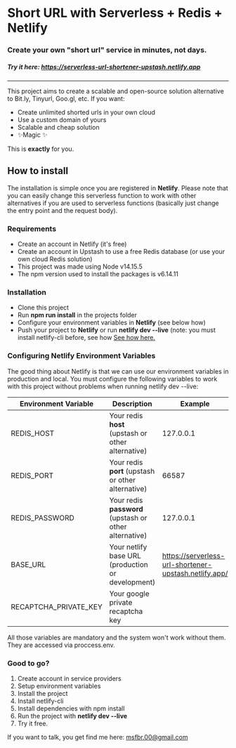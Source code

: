 # Short URL with Serverless + Redis + Netlify
### Create your own "short url" service in minutes, not days.
##### Try it here: https://serverless-url-shortener-upstash.netlify.app
---
This project aims to create a scalable and open-source solution alternative to Bit.ly, Tinyurl, Goo.gl, etc. If you want:

- Create unlimited shorted urls in your own cloud
- Use a custom domain of yours
- Scalable and cheap solution
- ✨Magic ✨

This is **exactly** for you.

## How to install
The installation is simple once you are registered in **Netlify**. Please note that you can easily change this serverless function to work with other alternatives if you are used to serverless functions (basically just change the entry point and the request body).

### Requirements
- Create an account in Netlify (it's free)
- Create an account in Upstash to use a free Redis database (or use your own cloud Redis solution)
- This project was made using Node v14.15.5
- The npm version used to install the packages is v6.14.11

### Installation
- Clone this project
- Run **npm run install** in the projects folder
- Configure your environment variables in **Netlify** (see below how)
- Push your project to **Netlify**  or run **netlify dev --live** (note: you must install netlify-cli before, see how [See how here.](https://docs.netlify.com/cli/get-started/)

### Configuring Netlify Environment Variables
The good thing about Netlify is that we can use our environment variables in production and local. You must configure the following variables to work with this project without problems when running netlify dev --live:

Environment Variable | Description | Example
--- | --- | ---
REDIS_HOST | Your redis **host** (upstash or other alternative) | 127.0.0.1
REDIS_PORT | Your redis **port** (upstash or other alternative) | 66587
REDIS_PASSWORD | Your redis **password** (upstash or other alternative) | 127.0.0.1
BASE_URL | Your netlify base URL (production or development) | https://serverless-url-shortener-upstash.netlify.app/
RECAPTCHA_PRIVATE_KEY | Your google private recaptcha key | 

All those variables are mandatory and the system won't work without them. They are accessed via proccess.env.

### Good to go?
1. Create account in service providers
2. Setup environment variables
3. Install the project
4. Install netlify-cli
5. Install dependencies with npm install
6. Run the project with **netlify dev --live**
7. Try it free.

If you want to talk, you get find me here: msfbr.00@gmail.com